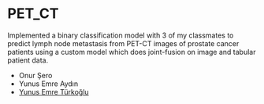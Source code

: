 # PET_CT
Implemented a binary classification model with 3 of my classmates to predict lymph node metastasis from PET-CT images of prostate cancer patients using a custom model which does joint-fusion on image and tabular patient data.

* Onur Şero 
* Yunus Emre Aydın <a href="https://github.com/yunsemr">
* Yunus Emre Türkoğlu
